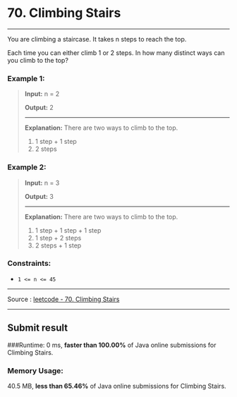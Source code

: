 # 70. Climbing Stairs

-- --

You are climbing a staircase. It takes n steps to reach the top.

Each time you can either climb 1 or 2 steps. In how many distinct ways can you climb to the top?

### Example 1:
> **Input:** n = 2
> 
> **Output:** 2
> -- --
> **Explanation:** There are two ways to climb to the top.
> 1. 1 step + 1 step
> 2. 2 steps 

### Example 2:

> **Input:** n = 3
> 
> **Output:** 3
> -- --
> **Explanation:** There are two ways to climb to the top.
> 1. 1 step + 1 step + 1 step
> 2. 1 step + 2 steps
> 3. 2 steps + 1 step


### Constraints:

* ```1 <= n <= 45```
-- -- 
Source : [leetcode - 70. Climbing Stairs](https://leetcode.com/problems/climbing-stairs/)

-- --
## Submit result

###Runtime: 
0 ms, **faster than 100.00%** of Java online submissions for Climbing Stairs.


### Memory Usage:
40.5 MB, **less than 65.46%** of Java online submissions for Climbing Stairs.